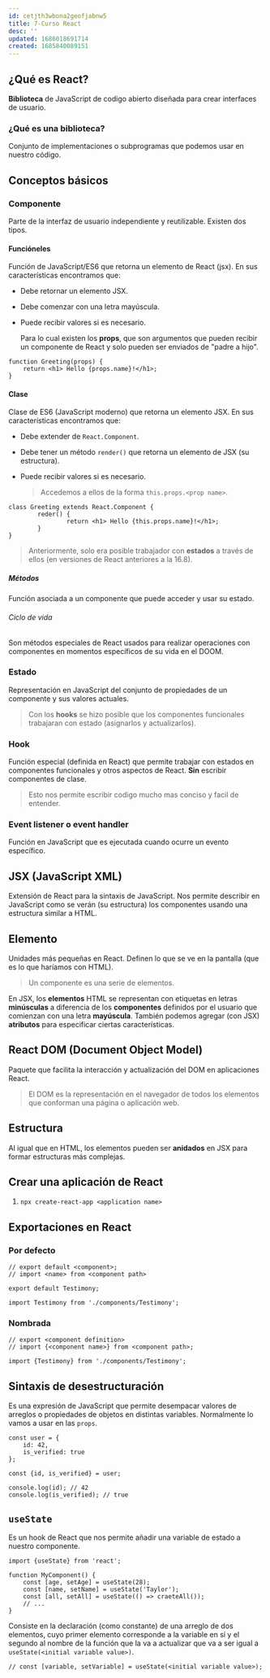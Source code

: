 ```yaml
---
id: cetjth3wbona2geofjabnw5
title: 7-Curso React
desc: ''
updated: 1686018691714
created: 1685840089151
---
```


## ¿Qué es React?

**Biblioteca** de JavaScript de codigo abierto diseñada para crear interfaces de usuario.

### ¿Qué es una biblioteca?

Conjunto de implementaciones o subprogramas que podemos usar en nuestro código.

## Conceptos básicos

### Componente

Parte de la interfaz de usuario independiente y reutilizable. Existen dos tipos.

#### Funcióneles

Función de JavaScript/ES6 que retorna un elemento de React (jsx). En sus características encontramos que:

- Debe retornar un elemento JSX.
- Debe comenzar con una letra mayúscula.
- Puede recibir valores si es necesario.

    Para lo cual existen los **props**, que son argumentos que pueden recibir un componente de React y solo pueden ser enviados de "padre a hijo".

```JSX
function Greeting(props) {
    return <h1> Hello {props.name}!</h1>;
}
```

#### Clase

Clase de ES6 (JavaScript moderno) que retorna un elemento JSX. En sus características encontramos que:

- Debe extender de `React.Component`.
- Debe tener un método `render()` que retorna un elemento de JSX (su estructura).
- Puede recibir valores si es necesario.

	> Accedemos a ellos de la forma `this.props.<prop name>`.

```JSX
class Greeting extends React.Component {
		reder() {
				return <h1> Hello {this.props.name}!</h1>;
		}
}
```

> Anteriormente, solo era posible trabajador con **estados** a través de ellos (en versiones de React anteriores a la 16.8).

##### Métodos

Función asociada a un componente que puede acceder y usar su estado.

###### Ciclo de vida

Son métodos especiales de React usados para realizar operaciones con componentes en momentos específicos de su vida en el DOOM.

### Estado

Representación en JavaScript del conjunto de propiedades de un componente y sus valores actuales.

> Con los **hooks** se hizo posible que los componentes funcionales trabajaran con estado (asignarlos y actualizarlos).

### Hook

Función especial (definida en React) que permite trabajar con estados en componentes funcionales y otros aspectos de React. **Sin** escribir componentes de clase.

> Esto nos permite escribir codigo mucho mas conciso y facil de entender.

### Event listener o event handler

Función en JavaScript que es ejecutada cuando ocurre un evento específico.

## JSX (JavaScript XML)

Extensión de React para la sintaxis de JavaScript. Nos permite describir en JavaScript como se verán (su estructura) los componentes usando una estructura similar a HTML.

## Elemento

Unidades más pequeñas en React. Definen lo que se ve en la pantalla (que es lo que haríamos con HTML).

> Un componente es una serie de elementos.

En JSX, los **elementos** HTML se representan con etiquetas en letras **minúsculas** a diferencia de los **componentes** definidos por el usuario que comienzan con una letra **mayúscula**. También podemos agregar (con JSX) **atributos** para especificar ciertas características.

## React DOM (Document Object Model)

Paquete que facilita la interacción y actualización del DOM en aplicaciones React.

> El DOM es la representación en el navegador de todos los elementos que conforman una página o aplicación web.

## Estructura

Al igual que en HTML, los elementos pueden ser **anidados** en JSX para formar estructuras más complejas.

## Crear una aplicación de React

1. `npx create-react-app <application name>`

## Exportaciones en React

### Por defecto

```JSX
// export default <component>;
// import <name> from <component path>

export default Testimony;

import Testimony from './components/Testimony';
```

### Nombrada

```JSX
// export <component definition>
// import {<component name>} from <component path>;

import {Testimony} from './components/Testimony';
```

## Sintaxis de desestructuración

Es una expresión de JavaScript que permite desempacar valores de arreglos o propiedades de objetos en distintas variables. Normalmente lo vamos a usar en las `props`.

```JSX
const user = {
    id: 42,
    is_verified: true
};

const {id, is_verified} = user;

console.log(id); // 42
console.log(is_verified); // true
```

## `useState`

Es un hook de React que nos permite añadir una variable de estado a nuestro componente.


```JSX
import {useState} from 'react';

function MyComponent() {
	const [age, setAge] = useState(28);
	const [name, setName] = useState('Taylor');
	const [all, setAll] = useState(() => craeteAll());
	// ...
}
```

Consiste en la declaración (como constante) de una arreglo de dos elementos, cuyo primer elemento corresponde a la variable en sí y el segundo al nombre de la función que la va a actualizar que va a ser igual a `useState(<initial variable value>)`.

```JSX
// const [variable, setVariable] = useState(<initial variable value>);
```